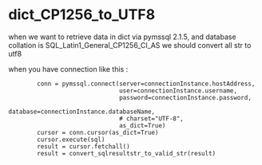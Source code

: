 # dict_CP1256_to_UTF8
when we want to retrieve data in dict via pymssql 2.1.5, and database collation is  SQL_Latin1_General_CP1256_CI_AS we should convert all str to utf8

when you have connection like this :

            conn = pymssql.connect(server=connectionInstance.hostAddress,
                                   user=connectionInstance.username,
                                   password=connectionInstance.password,
                                   database=connectionInstance.databaseName,
                                   # charset="UTF-8",
                                   as_dict=True)
            cursor = conn.cursor(as_dict=True)
            cursor.execute(sql)
            result = cursor.fetchall()
            result = convert_sqlresultstr_to_valid_str(result)





